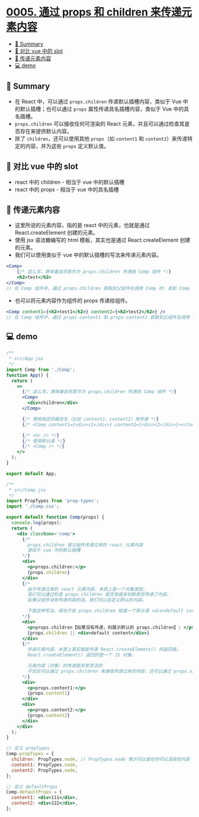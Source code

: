 # [0005. 通过 props 和 children 来传递元素内容](https://github.com/Tdahuyou/react/tree/main/0005.%20%E9%80%9A%E8%BF%87%20props%20%E5%92%8C%20children%20%E6%9D%A5%E4%BC%A0%E9%80%92%E5%85%83%E7%B4%A0%E5%86%85%E5%AE%B9/README.md)

<!-- region:toc -->
- [📝 Summary](#-summary)
- [📒 对比 vue 中的 slot](#-对比-vue-中的-slot)
- [📒 传递元素内容](#-传递元素内容)
- [💻 demo](#-demo)
<!-- endregion:toc -->

## 📝 Summary

- 在 React 中，可以通过 `props.children` 传递默认插槽内容，类似于 Vue 中的默认插槽；也可以通过 `props` 属性传递具名插槽内容，类似于 Vue 中的具名插槽。
- `props.children` 可以接收任何可渲染的 React 元素，并且可以通过检查其是否存在来提供默认内容。
- 除了 `children`，还可以使用其他 `props`（如 `content1` 和 `content2`）来传递特定的内容，并为这些 `props` 定义默认值。

## 📒 对比 vue 中的 slot

- react 中的 children - 相当于 vue 中的默认插槽
- react 中的 props - 相当于 vue 中的具名插槽

## 📒 传递元素内容

- 这里所说的元素内容，指的是 react 中的元素，也就是通过 React.createElement 创建的元素。
- 使用 jsx 语法糖编写的 html 模板，其实也是通过 React.createElement 创建的元素。
- 我们可以使用类似于 vue 中的默认插槽的写法来传递元素内容。

```jsx
<Comp>
    {/* 这么写，意味着会将其作为 props.children 传递给 Comp 组件 */}
    <h2>test</h2>
</Comp>
// 在 Comp 组件中，通过 props.children 获取到父组件在调用 Comp 时，丢到 Comp 组件内部的内容 <h2>test</h2>
```

- 也可以将元素内容作为组件的 props 传递给组件。

```jsx
<Comp content1={<h2>test1</h2>} content2={<h2>test2</h2>} />
// 在 Comp 组件中，通过 props.content1 和 props.content2 获取到父组件在调用 Comp 时，丢到 Comp 组件内部的内容 <h2>test1</h2> 和 <h2>test2</h2>
```

## 💻 demo

```jsx
/**
 * src/App.jsx
 */
import Comp from './Comp';
function App() {
  return (
    <>
      {/* 这么写，意味着会将其作为 props.children 传递给 Comp 组件 */}
      <Comp>
        <div>children</div>
      </Comp>

      {/* 使用指定的属性名（比如 content1、content2）来传递 */}
      {/* <Comp content1={<div>c1</div>} content2={<div>c2</div>}></Comp> */}

      {/* <hr /> */}
      {/* 使用默认值 */}
      {/* <Comp /> */}
    </>
  );
}

export default App;
```

```jsx
/**
 * src/Comp.jsx
 */
import PropTypes from 'prop-types';
import './Comp.css';

export default function Comp(props) {
  console.log(props);
  return (
    <div className='comp'>
      {/*
        props.children 是父组件传递过来的 react 元素内容
        类似于 vue 中的默认插槽
      */}
      <div>
        <p>props.children:</p>
        {props.children}
      </div>
      {/*
        由于传递过来的 react 元素内容，本质上是一个对象类型。
        我们可以通过检查 props.children 是否有值来判断是否传递了内容。
        如果父组件没有传递内容的话，我们可以自定义默认的内容。

        下面这种写法，相当于给 props.children 赋值一个默认值 <div>default content</div>
      */}
      <div>
        <p>props.children【如果没有传递，则展示默认的 props.children】: </p>
        {props.children || <div>default content</div>}
      </div>
      {/*
        传递元素内容，本质上其实就是传递 React.createElement() 的返回值。
        React.createElement() 返回的是一个 JS 对象。

        元素内容（对象）的传递是非常灵活的
        不仅仅可以通过 props.children 来接收传递过来的内容，还可以通过 props.xxx 属性来接收传递过来的内容。
      */}
      <div>
        <p>props.content1:</p>
        {props.content1}
      </div>
      <div>
        <p>props.content2:</p>
        {props.content2}
      </div>
    </div>
  );
}

// 定义 propTypes
Comp.propTypes = {
  children: PropTypes.node, // PropTypes.node 表示可以是任何可以渲染的内容
  content1: PropTypes.node,
  content2: PropTypes.node,
};

// 定义 defaultProps
Comp.defaultProps = {
  content1: <div>111</div>,
  content2: <div>222</div>,
};
```

